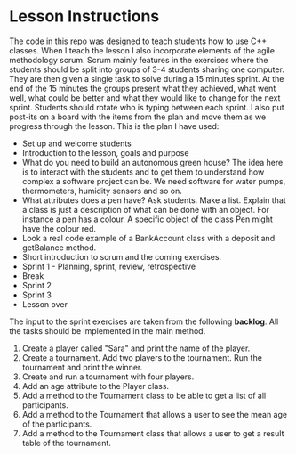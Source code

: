 # Lesson Instructions

The code in this repo was designed to teach students how to use C++ classes.
When I teach the lesson I also incorporate elements of the agile methodology
scrum. Scrum mainly features in the exercises where the students should be split into
groups of 3-4 students sharing one computer. They are then given a single task to solve during a 15 minutes sprint. At the end of the 15 minutes the groups present what they achieved, what went well, what could be better and what they would like to change for the next sprint. Students should rotate who is typing between each sprint. I also put post-its on a board with the items from the plan and move them as we progress through the lesson. This is the plan I have used:
* Set up and welcome students
* Introduction to the lesson, goals and purpose
* What do you need to build an autonomous green house? The idea here is to interact with the students and to get them to understand how complex a software project can be. We need software for water pumps, thermometers, humidity sensors and so on.
* What attributes does a pen have? Ask students. Make a list. Explain that a class is just a description of what can be done with an object. For instance a pen has a colour. A specific object of the class Pen might have the colour red.
* Look a real code example of a BankAccount class with a deposit and getBalance method.
* Short introduction to scrum and the coming exercises.
* Sprint 1 - Planning, sprint, review, retrospective
* Break
* Sprint 2
* Sprint 3
* Lesson over

The input to the sprint exercises are taken from the following **backlog**. All the
tasks should be implemented in the main method.

1. Create a player called "Sara" and print the name of the player.
2. Create a tournament. Add two players to the tournament. Run the tournament and print the winner.
3. Create and run a tournament with four players.
4. Add an age attribute to the Player class.
5. Add a method to the Tournament class to be able to get a list of all participants.
6. Add a method to the Tournament that allows a user to see the mean age of the participants.
7. Add a method to the Tournament class that allows a user to get a result table of the tournament.